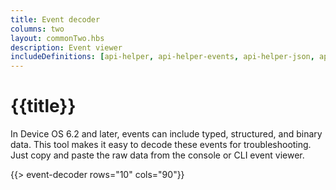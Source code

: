 ```yaml
---
title: Event decoder
columns: two
layout: commonTwo.hbs
description: Event viewer
includeDefinitions: [api-helper, api-helper-events, api-helper-json, api-helper-mustache, api-helper-primitives, cbor, codemirror]
---
```


# {{title}}

In Device OS 6.2 and later, events can include typed, structured, and binary data. This tool 
makes it easy to decode these events for troubleshooting. Just copy and paste the raw 
data from the console or CLI event viewer.

{{> event-decoder rows="10" cols="90"}}

